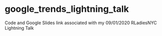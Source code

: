 # google_trends_lightning_talk
Code and Google Slides link associated with my 09/01/2020 RLadiesNYC Lightning Talk
